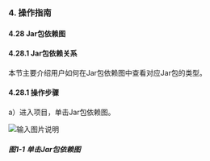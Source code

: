 ### 4. 操作指南

#### 4.28 Jar包依赖图

#### 4.28.1 Jar包依赖关系

本节主要介绍用户如何在Jar包依赖图中查看对应Jar包的类型。

#### 4.28.1 操作步骤

a）进入项目，单击Jar包依赖图。

![输入图片说明](../../../../images/SoFlu%EF%BC%88%E5%90%8E%E7%AB%AF%EF%BC%89%E5%BC%80%E5%8F%91%E5%B9%B3%E5%8F%B0/1.%20%E6%9C%80%E6%96%B0%E7%89%88%E6%9C%AC%20-%20%E6%9B%B4%E6%96%B0%E6%97%A5%E6%9C%9F%20-%202022.10.08/4.%20%E6%93%8D%E4%BD%9C%E6%8C%87%E5%8D%97/28.%20Jar%E5%8C%85%E4%BE%9D%E8%B5%96%E5%9B%BE/image.png)

##### 图1-1 单击Jar包依赖图
